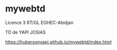 # mywebtd

Licence 3 RT/GL EGHEC-Abidjan

TD de YAPI JOSIAS

https://hubersonyapi.github.io/mywebtd/index.html
